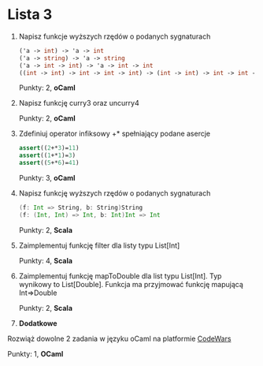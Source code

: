 Lista 3
==========


1. Napisz funkcje wyższych rzędów o podanych sygnaturach
   
   ```ocaml
   ('a -> int) -> 'a -> int
   ('a -> string) -> 'a -> string
   ('a -> int -> int) -> 'a -> int -> int
   ((int -> int) -> int -> int -> int) -> (int -> int) -> int -> int -> int
   ```

   Punkty: 2, **oCaml**

2. Napisz funkcję curry3 oraz uncurry4


   Punkty: 2, **oCaml**

3. Zdefiniuj operator infiksowy +* spełniający podane asercje


   ```ocaml
   assert((2+*3)=11)
   assert((1+*1)=3)
   assert((5+*6)=41)
   ```

   Punkty: 3, **oCaml**

4. Napisz funkcję wyższych rzędów o podanych sygnaturach

   ```scala
   (f: Int => String, b: String)String
   (f: (Int, Int) => Int, b: Int)Int => Int
   ```

   Punkty: 2, **Scala**


5. Zaimplementuj funkcję filter dla listy typu List[Int]


   Punkty: 4, **Scala**



6. Zaimplementuj funkcję mapToDouble dla list typu List[Int]. Typ wynikowy to List[Double]. Funkcja ma przyjmować funkcję mapującą Int=>Double


   Punkty: 2, **Scala**


7.  **Dodatkowe**

   Rozwiąż dowolne 2 zadania w języku oCaml na platformie [CodeWars](https://www.codewars.com)

   Punkty: 1, **OCaml**


